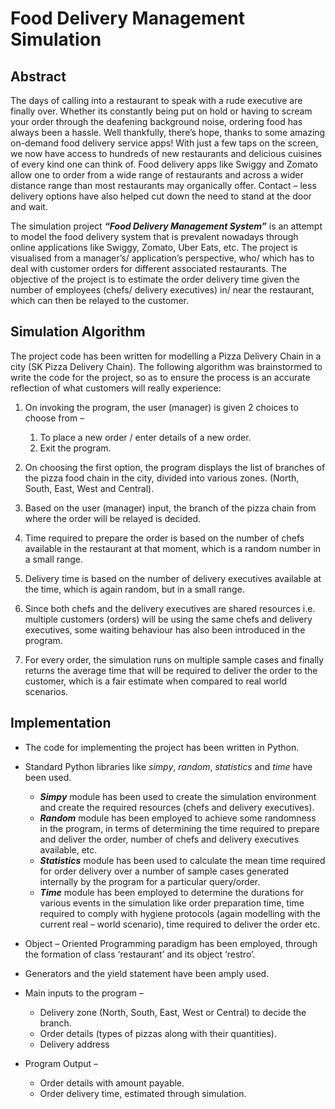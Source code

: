 # Food Delivery Management Simulation

## Abstract 

The days of calling into a restaurant to speak with a rude executive are finally over. Whether its constantly being put on hold or having to scream your order through the deafening background noise, ordering food has always been a hassle.
Well thankfully, there’s hope, thanks to some amazing on-demand food delivery service apps! With just a few taps on the screen, we now have access to hundreds of new restaurants and delicious cuisines of every kind one can think of.
Food delivery apps like Swiggy and Zomato allow one to order from a wide range of restaurants and across a wider distance range than most restaurants may organically offer. Contact – less delivery options have also helped cut down the need to stand at the door and wait.

The simulation project _**“Food Delivery Management System”**_ is an attempt to model the food delivery system that is prevalent nowadays through online applications like Swiggy, Zomato, Uber Eats, etc.
The project is visualised from a manager’s/ application’s perspective, who/ which has to deal with customer orders for different associated restaurants.
The objective of the project is to estimate the order delivery time given the number of employees (chefs/ delivery executives) in/ near the restaurant, which can then be relayed to the customer.

## Simulation Algorithm

The project code has been written for modelling a Pizza Delivery Chain in a city (SK Pizza Delivery Chain).
The following algorithm was brainstormed to write the code for the project, so as to ensure the process is an accurate reflection of what customers will really experience:

1. On invoking the program, the user (manager) is given 2 choices to choose from –
    1. To place a new order / enter details of a new order.
    2. Exit the program.

2. On choosing the first option, the program displays the list of branches of the pizza food chain in the city, divided into various zones. (North, South, East, West and Central).

3. Based on the user (manager) input, the branch of the pizza chain from where the order will be relayed is decided.

4. Time required to prepare the order is based on the number of chefs available in the restaurant at that moment, which is a random number in a small range.

5. Delivery time is based on the number of delivery executives available at the time, which is again random, but in a small range.

6. Since both chefs and the delivery executives are shared resources i.e. multiple customers (orders) will be using the same chefs and delivery executives, some waiting behaviour has also been introduced in the program.

7. For every order, the simulation runs on multiple sample cases and finally returns the average time that will be required to deliver the order to the customer, which is a fair estimate when compared to real world scenarios.

## Implementation

* The code for implementing the project has been written in Python.
* Standard Python libraries like _simpy_, _random_, _statistics_ and _time_ have been used.
    * _**Simpy**_ module has been used to create the simulation environment and create the required resources (chefs and delivery executives).
    * _**Random**_ module has been employed to achieve some randomness in the program, in terms of determining the time required to prepare and deliver the order, number of chefs and delivery executives available, etc.
    * _**Statistics**_ module has been used to calculate the mean time required for order delivery over a number of sample cases generated internally by the program for a particular query/order.
    * _**Time**_ module has been employed to determine the durations for various events in the simulation like order preparation time, time required to comply with hygiene protocols (again modelling with the current real – world scenario), time required to deliver the order etc.

* Object – Oriented Programming paradigm has been employed, through the formation of class ‘restaurant’ and its object ‘restro’.
* Generators and the yield statement have been amply used.
* Main inputs to the program –
    * Delivery zone (North, South, East, West or Central) to decide the branch.
    * Order details (types of pizzas along with their quantities).
    * Delivery address
    
* Program Output –
    * Order details with amount payable.
    * Order delivery time, estimated through simulation.

